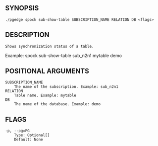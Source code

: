 ## SYNOPSIS
    ./pgedge spock sub-show-table SUBSCRIPTION_NAME RELATION DB <flags>
 
## DESCRIPTION
    Shows synchronization status of a table. 

Example: spock sub-show-table sub_n2n1 mytable demo
 
## POSITIONAL ARGUMENTS
    SUBSCRIPTION_NAME
        The name of the subscription. Example: sub_n2n1
    RELATION
        Table name. Example: mytable
    DB
        The name of the database. Example: demo
 
## FLAGS
    -p, --pg=PG
        Type: Optional[]
        Default: None
